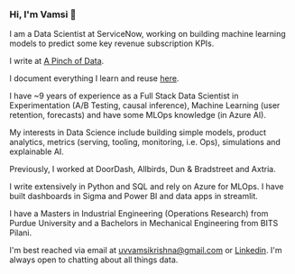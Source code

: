 ### Hi, I'm Vamsi 👋

<!--
**vamsiuppala/vamsiuppala** is a ✨ _special_ ✨ repository because its `README.md` (this file) appears on your GitHub profile.
-->

I am a Data Scientist at ServiceNow, working on building machine learning models to predict some key revenue subscription KPIs. 

I write at [A Pinch of Data](https://vamsiuppala.github.io/).

I document everything I learn and reuse [here](https://gist.github.com/vamsiuppala).

I have ~9 years of experience as a Full Stack Data Scientist in Experimentation (A/B Testing, causal inference), Machine Learning (user retention, forecasts) and have some MLOps knowledge (in Azure AI).

My interests in Data Science include building simple models, product analytics, metrics (serving, tooling, monitoring, i.e. Ops), simulations and explainable AI.

Previously, I worked at DoorDash, Allbirds, Dun & Bradstreet and Axtria.

I write extensively in Python and SQL and rely on Azure for MLOps. I have built dashboards in Sigma and Power BI and data apps in streamlit.

I have a Masters in Industrial Engineering (Operations Research) from Purdue University and a Bachelors in Mechanical Engineering from BITS Pilani.

I'm best reached via email at uvvamsikrishna@gmail.com or [Linkedin](https://www.linkedin.com/in/vamsiuppala/). I'm always open to chatting about all things data.
